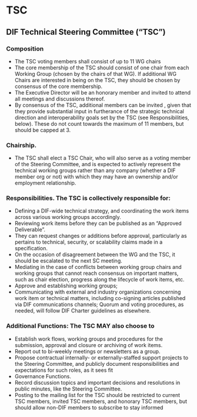 # TSC
## DIF Technical Steering Committee (“TSC”) 


### Composition

- The TSC voting members shall consist of up to 11 WG chairs
- The core membership of the TSC should consist of ​one ​chair from each Working Group (chosen by the chairs of that WG). If additional WG Chairs are interested in being on the TSC, they should be chosen by consensus of the core membership.
- The Executive Director will be an honorary member and invited to attend all meetings and discussions thereof.
- By consensus of the TSC, additional members can be invited , given that they provide substantial input in furtherance of the strategic technical direction and interoperability goals set by the TSC (see Responsibilities, below). These do not count towards the maximum of 11 members, but should be capped at 3.
### Chairship​.

- The TSC shall ​elect a TSC Chair, who will also serve as a voting member of the Steering Committee, and is expected to actively represent the technical working groups rather than any company (whether a DIF member org or not) with which they may have an ownership and/or employment relationship.
### Responsibilities​. The TSC is collectively responsible for:
- Defining a DIF-wide technical strategy, and coordinating the work items across various working groups accordingly.
- Reviewing work items before they can be ​published​ as an “Approved Deliverable”.
- They can request changes or additions before approval, particularly as pertains to technical, security, or scalability claims made in a specification.
- On the occasion of disagreement between the WG and the TSC, it should be escalated to the next SC meeting.
- Mediating in the case of conflicts between working group chairs and working groups that cannot reach consensus on important matters, such as chair election, progress along the ​lifecycle​ of work items, etc.
- Approve and establishing working groups;
- Communicating with external and industry organizations concerning work item or technical matters, including co-signing articles published via DIF communications channels; Quorum and voting procedures, as needed, will follow DIF Charter guidelines as elsewhere.
### Additional Functions​: The TSC MAY also choose to
- Establish work flows, working groups and procedures for the submission, approval and closure or archiving of work items.
- Report out to bi-weekly meetings or newsletters as a group.
- Propose contractual internally- or externally-staffed support projects to the Steering Committee, and publicly document responsibilities and expectations for such roles, as it sees fit
- Governance Functions.
- Record discussion topics and important decisions and resolutions in public minutes, like the Steering Committee.
- Posting to the mailing list for the TSC should be restricted to current TSC members, invited TSC members, and honorary TSC members, but should allow non-DIF members to subscribe to stay informed
